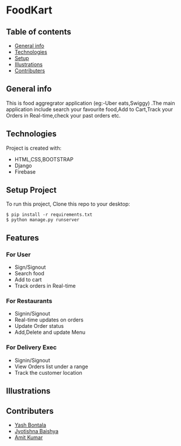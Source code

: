 # FoodKart

## Table of contents
* [General info](#general-info)
* [Technologies](#technologies)
* [Setup](#setup)
* [Illustrations](#illustrations)
* [Contributers](#contributers)

## General info
This is food aggregrator application (eg:-Uber eats,Swiggy) .The main application include search your favourite food,Add to Cart,Track your Orders in Real-time,check your past orders etc. 

## Technologies
Project is created with:
* HTML,CSS,BOOTSTRAP
* Django
* Firebase

## Setup Project
To run this project, Clone this repo to your desktop:

```
$ pip install -r requirements.txt
$ python manage.py runserver
```

## Features
### For User
- Sign/Signout
- Search food
- Add to cart
- Track orders in Real-time
### For Restaurants
- Signin/Signout
- Real-time updates on orders
- Update Order status
- Add,Delete and update Menu
### For Delivery Exec
- Signin/Signout
- View Orders list under a range
- Track the customer location

## Illustrations


## Contributers

- [Yash Bontala](https://github.com/Yashbontala)
- [Jyotishna Baishya](https://github.com/JyotishnaBaishya)
- [Amit Kumar](https://github.com/amit295-cse)
